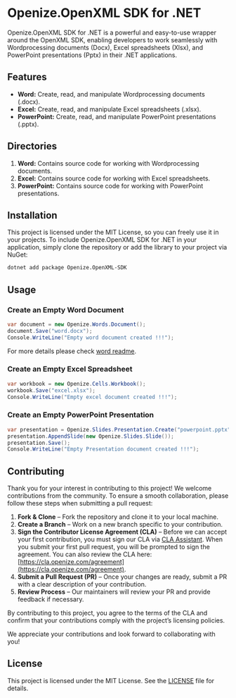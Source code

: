 # Openize.OpenXML SDK for .NET

Openize.OpenXML SDK for .NET is a powerful and easy-to-use wrapper around the OpenXML SDK, enabling developers to work seamlessly with Wordprocessing documents (Docx), Excel spreadsheets (Xlsx), and PowerPoint presentations (Pptx) in their .NET applications.

## Features
- **Word:** Create, read, and manipulate Wordprocessing documents (.docx).
- **Excel:** Create, read, and manipulate Excel spreadsheets (.xlsx).
- **PowerPoint:** Create, read, and manipulate PowerPoint presentations (.pptx).

## Directories
1. **Word:** Contains source code for working with Wordprocessing documents.
2. **Excel:** Contains source code for working with Excel spreadsheets.
3. **PowerPoint:** Contains source code for working with PowerPoint presentations.

## Installation
This project is licensed under the MIT License, so you can freely use it in your projects. To include Openize.OpenXML SDK for .NET in your application, simply clone the repository or add the library to your project via NuGet:
```bash
dotnet add package Openize.OpenXML-SDK
```

## Usage

### Create an Empty Word Document
```csharp
var document = new Openize.Words.Document();
document.Save("word.docx");
Console.WriteLine("Empty word document created !!!");
```
For more details please check [word readme](https://github.com/openize-com/openize-open-xml-sdk-net/blob/main/Word/README.md).

### Create an Empty Excel Spreadsheet
```csharp
var workbook = new Openize.Cells.Workbook();
workbook.Save("excel.xlsx");
Console.WriteLine("Empty excel document created !!!");
```

### Create an Empty PowerPoint Presentation
```csharp
var presentation = Openize.Slides.Presentation.Create("powerpoint.pptx");
presentation.AppendSlide(new Openize.Slides.Slide());
presentation.Save();
Console.WriteLine("Empty Presentation document created !!!");
```

## Contributing

Thank you for your interest in contributing to this project! We welcome contributions from the community. To ensure a smooth collaboration, please follow these steps when submitting a pull request:

1. **Fork & Clone** – Fork the repository and clone it to your local machine.
2. **Create a Branch** – Work on a new branch specific to your contribution.
3. **Sign the Contributor License Agreement (CLA)** – Before we can accept your first contribution, you must sign our CLA via [CLA Assistant](https://cla-assistant.io). When you submit your first pull request, you will be prompted to sign the agreement. You can also review the CLA here: [https://cla.openize.com/agreement](https://cla.openize.com/agreement).
4. **Submit a Pull Request (PR)** – Once your changes are ready, submit a PR with a clear description of your contribution.
5. **Review Process** – Our maintainers will review your PR and provide feedback if necessary.

By contributing to this project, you agree to the terms of the CLA and confirm that your contributions comply with the project’s licensing policies.

We appreciate your contributions and look forward to collaborating with you! 

## License
This project is licensed under the MIT License. See the [LICENSE](LICENSE) file for details.
